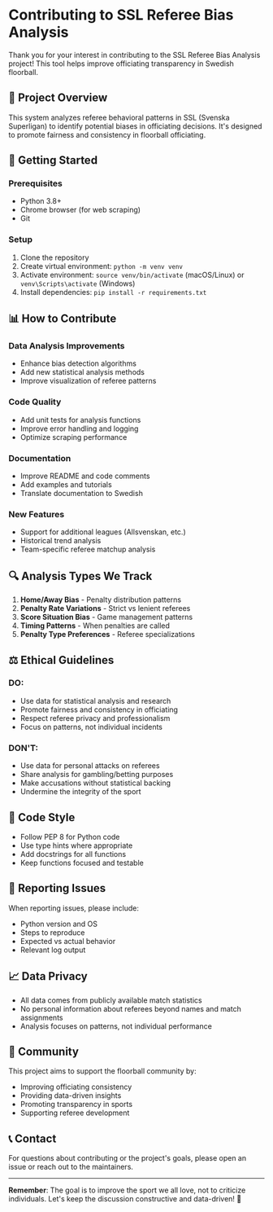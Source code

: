 # Contributing to SSL Referee Bias Analysis

Thank you for your interest in contributing to the SSL Referee Bias Analysis project! This tool helps improve officiating transparency in Swedish floorball.

## 🏒 Project Overview

This system analyzes referee behavioral patterns in SSL (Svenska Superligan) to identify potential biases in officiating decisions. It's designed to promote fairness and consistency in floorball officiating.

## 🚀 Getting Started

### Prerequisites
- Python 3.8+
- Chrome browser (for web scraping)
- Git

### Setup
1. Clone the repository
2. Create virtual environment: `python -m venv venv`
3. Activate environment: `source venv/bin/activate` (macOS/Linux) or `venv\Scripts\activate` (Windows)
4. Install dependencies: `pip install -r requirements.txt`

## 📊 How to Contribute

### Data Analysis Improvements
- Enhance bias detection algorithms
- Add new statistical analysis methods
- Improve visualization of referee patterns

### Code Quality
- Add unit tests for analysis functions
- Improve error handling and logging
- Optimize scraping performance

### Documentation
- Improve README and code comments
- Add examples and tutorials
- Translate documentation to Swedish

### New Features
- Support for additional leagues (Allsvenskan, etc.)
- Historical trend analysis
- Team-specific referee matchup analysis

## 🔍 Analysis Types We Track

1. **Home/Away Bias** - Penalty distribution patterns
2. **Penalty Rate Variations** - Strict vs lenient referees
3. **Score Situation Bias** - Game management patterns
4. **Timing Patterns** - When penalties are called
5. **Penalty Type Preferences** - Referee specializations

## ⚖️ Ethical Guidelines

### DO:
- Use data for statistical analysis and research
- Promote fairness and consistency in officiating
- Respect referee privacy and professionalism
- Focus on patterns, not individual incidents

### DON'T:
- Use data for personal attacks on referees
- Share analysis for gambling/betting purposes
- Make accusations without statistical backing
- Undermine the integrity of the sport

## 📝 Code Style

- Follow PEP 8 for Python code
- Use type hints where appropriate
- Add docstrings for all functions
- Keep functions focused and testable

## 🐛 Reporting Issues

When reporting issues, please include:
- Python version and OS
- Steps to reproduce
- Expected vs actual behavior
- Relevant log output

## 📈 Data Privacy

- All data comes from publicly available match statistics
- No personal information about referees beyond names and match assignments
- Analysis focuses on patterns, not individual performance

## 🤝 Community

This project aims to support the floorball community by:
- Improving officiating consistency
- Providing data-driven insights
- Promoting transparency in sports
- Supporting referee development

## 📞 Contact

For questions about contributing or the project's goals, please open an issue or reach out to the maintainers.

---

**Remember**: The goal is to improve the sport we all love, not to criticize individuals. Let's keep the discussion constructive and data-driven! 🏒